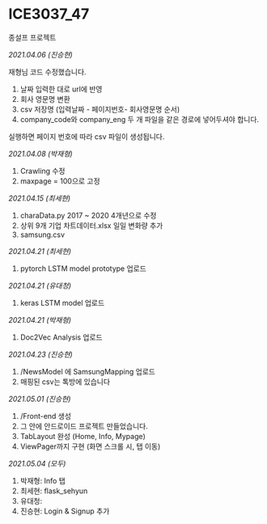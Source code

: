 # ICE3037_47

종설프 프로젝트


*2021.04.06 (진승현)*


재형님 코드 수정했습니다.

1. 날짜 입력한 대로 url에 반영
2. 회사 영문명 변환
3. csv 저장명 (입력날짜 - 페이지번호- 회사영문명 순서)
4. company_code와 company_eng 두 개 파일을 같은 경로에 넣어두셔야 합니다.

실행하면 페이지 번호에 따라 csv 파일이 생성됩니다.

*2021.04.08 (박재형)*

1. Crawling 수정
2. maxpage = 100으로 고정

*2021.04.15 (최세현)*

1. charaData.py 2017 ~ 2020 4개년으로 수정
2. 상위 9개 기업 차트데이터.xlsx 일일 변화량 추가
3. samsung.csv 

*2021.04.21 (최세현)*

1. pytorch LSTM model prototype 업로드

*2021.04.21 (유대청)*

1. keras LSTM model 업로드

*2021.04.21 (박재형)*

1. Doc2Vec Analysis 업로드

*2021.04.23 (진승현)*
1. /NewsModel 에 SamsungMapping 업로드
2. 매핑된 csv는 톡방에 있습니다

*2021.05.01 (진승현)*
1. /Front-end 생성
2. 그 안에 안드로이드 프로젝트 만들었습니다.
3. TabLayout 완성 (Home, Info, Mypage)
4. ViewPager까지 구현 (화면 스크롤 시, 탭 이동)

*2021.05.04 (모두)*
1. 박재형: Info 탭
2. 최세현: flask_sehyun
3. 유대청: 
4. 진승현: Login & Signup 추가

